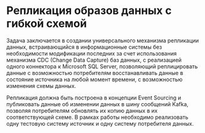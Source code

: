 # Репликация образов данных с гибкой схемой

Задача заключается в создании универсального механизма репликации данных, встраивающийся в информационные системы без необходимости модификации последних за счет использования механизма CDC (Change Data Capture) баз данных, с реализацией одного коннектора к Microsoft SQL Server, позволяющий реплицировать данные с возможностью потребителям восстанавливать данные в состояние источника на любой момент времени, с возможностью изменения схемы данных. 

Репликация должна быть построена в концепции Event Sourcing и публиковать данные об изменении данных в шину сообщений Kafka, позволяя потребителям обновлять их копию данных в их соответствующей схеме. В рамках работы необходимо реализовать одну тестовую систему источник и одну систему потребителя данных.
